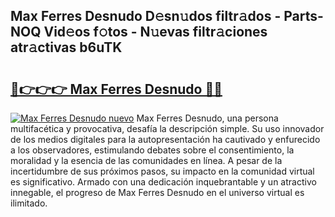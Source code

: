 ## Max Ferres Desnudo D𝚎sn𝚞dos filtr𝚊dos - Parts-NOQ Vid𝚎os f𝚘tos - N𝚞evas filtr𝚊ciones atr𝚊ctivas b6uTK

# <h2><a href="http://mb92v4.tromn.icu/?c=Max+Ferres+Desnudo">🔗👉👉👉 Max Ferres Desnudo 🔗🔗</a></h2>

[![Max Ferres Desnudo nuevo](https://i.imgur.com/pEAQMta.gif)](http://mb92v4.tromn.icu/?c=Max+Ferres+Desnudo)
Max Ferres Desnudo, una persona multifacética y provocativa, desafía la descripción simple. Su uso innovador de los medios digitales para la autopresentación ha cautivado y enfurecido a los observadores, estimulando debates sobre el consentimiento, la moralidad y la esencia de las comunidades en línea. A pesar de la incertidumbre de sus próximos pasos, su impacto en la comunidad virtual es significativo. Armado con una dedicación inquebrantable y un atractivo innegable, el progreso de Max Ferres Desnudo en el universo virtual es ilimitado.
